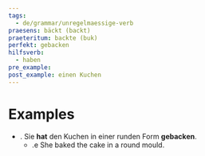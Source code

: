 ```yaml
---
tags:
  - de/grammar/unregelmaessige-verb
praesens: bäckt (backt)
praeteritum: backte (buk)
perfekt: gebacken
hilfsverb:
  - haben
pre_example: 
post_example: einen Kuchen
---
```


# Examples
- . Sie **hat** den Kuchen in einer runden Form **gebacken**.
	- .e She baked the cake in a round mould.
